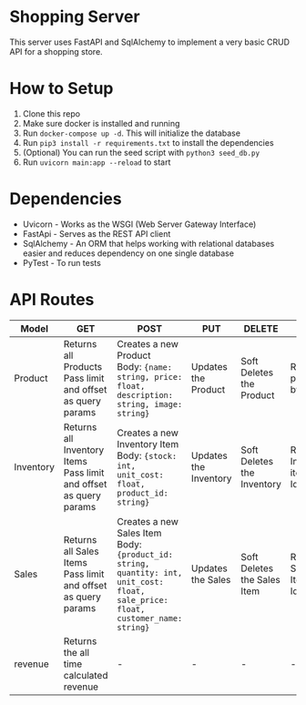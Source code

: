 # Shopping Server

This server uses FastAPI and SqlAlchemy to implement a very basic CRUD API for a shopping store.

# How to Setup

1. Clone this repo
2. Make sure docker is installed and running
3. Run `docker-compose up -d`. This will initialize the database
4. Run `pip3 install -r requirements.txt` to install the dependencies
5. (Optional) You can run the seed script with `python3 seed_db.py`
6. Run `uvicorn main:app --reload` to start

# Dependencies

- Uvicorn - Works as the WSGI (Web Server Gateway Interface)
- FastApi - Serves as the REST API client
- SqlAlchemy - An ORM that helps working with relational databases easier and reduces dependency on one single database
- PyTest - To run tests

# API Routes

| Model     | GET                                                                                    | POST                                                                                                                                                  | PUT                   | DELETE                      | /{id}                        |
| --------- | -------------------------------------------------------------------------------------- | ----------------------------------------------------------------------------------------------------------------------------------------------------- | --------------------- | --------------------------- | ---------------------------- |
| Product   | <div>Returns all Products</div><div>Pass limit and offset as query params</div>        | <div>Creates a new Product</div><div>Body: `{name: string, price: float, description: string, image: string}`</div>                                   | Updates the Product   | Soft Deletes the Product    | Returns product by Id        |
| Inventory | <div>Returns all Inventory Items</div><div>Pass limit and offset as query params</div> | <div>Creates a new Inventory Item</div><div>Body: `{stock: int, unit_cost: float, product_id: string}`</div>                                          | Updates the Inventory | Soft Deletes the Inventory  | Returns Inventory item by Id |
| Sales     | <div>Returns all Sales Items</div><div>Pass limit and offset as query params</div>     | <div>Creates a new Sales Item</div><div>Body: `{product_id: string, quantity: int, unit_cost: float, sale_price: float, customer_name: string}`</div> | Updates the Sales     | Soft Deletes the Sales Item | Returns Sales Item by Id     |
| revenue   | Returns the all time calculated revenue                                                | -                                                                                                                                                     | -                     | -                           | -                            |
